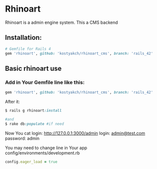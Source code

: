 # Rhinoart

Rhinoart is a admin engine system. This a CMS backend

## Installation:

``` ruby
# Gemfile for Rails 4
gem 'rhinoart', github: 'kostyakch/rhinoart_cms', branch: 'rails_42'
```

## Basic rhinoart use

### Add in Your Gemfile line like this:
``` ruby
gem 'rhinoart', github: 'kostyakch/rhinoart_cms', branch: 'rails_42'
```

After it:

``` ruby
$ rails g rhinoart:install

#and
$ rake db:populate #if need
```
Now You cat login: http://127.0.0.1:3000/admin
login: admin@test.com
password: admin

You may need to change line in Your app config/environments/development.rb
``` ruby
config.eager_load = true
```
